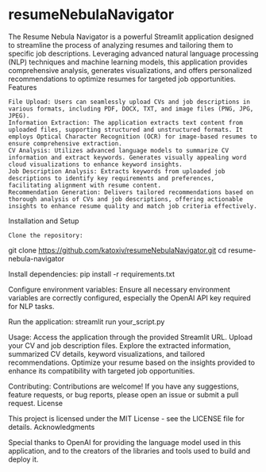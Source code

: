 # resumeNebulaNavigator

The Resume Nebula Navigator is a powerful Streamlit application designed to streamline the process of analyzing resumes and tailoring them to specific job descriptions. Leveraging advanced natural language processing (NLP) techniques and machine learning models, this application provides comprehensive analysis, generates visualizations, and offers personalized recommendations to optimize resumes for targeted job opportunities.
Features

    File Upload: Users can seamlessly upload CVs and job descriptions in various formats, including PDF, DOCX, TXT, and image files (PNG, JPG, JPEG).
    Information Extraction: The application extracts text content from uploaded files, supporting structured and unstructured formats. It employs Optical Character Recognition (OCR) for image-based resumes to ensure comprehensive extraction.
    CV Analysis: Utilizes advanced language models to summarize CV information and extract keywords. Generates visually appealing word cloud visualizations to enhance keyword insights.
    Job Description Analysis: Extracts keywords from uploaded job descriptions to identify key requirements and preferences, facilitating alignment with resume content.
    Recommendation Generation: Delivers tailored recommendations based on thorough analysis of CVs and job descriptions, offering actionable insights to enhance resume quality and match job criteria effectively.

Installation and Setup

    Clone the repository:
git clone https://github.com/katoxiv/resumeNebulaNavigator.git
cd resume-nebula-navigator

Install dependencies:
pip install -r requirements.txt

Configure environment variables:
    Ensure all necessary environment variables are correctly configured, especially the OpenAI API key required for NLP tasks.

Run the application:
    streamlit run your_script.py

Usage:
    Access the application through the provided Streamlit URL.
    Upload your CV and job description files.
    Explore the extracted information, summarized CV details, keyword visualizations, and tailored recommendations.
    Optimize your resume based on the insights provided to enhance its compatibility with targeted job opportunities.

Contributing:
Contributions are welcome! If you have any suggestions, feature requests, or bug reports, please open an issue or submit a pull request.
License

This project is licensed under the MIT License - see the LICENSE file for details.
Acknowledgments

Special thanks to OpenAI for providing the language model used in this application, and to the creators of the libraries and tools used to build and deploy it.
